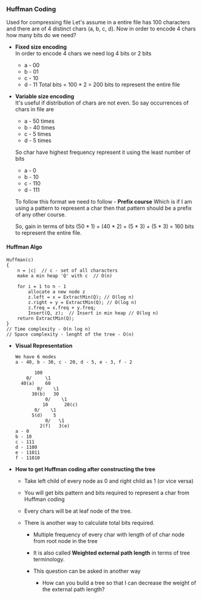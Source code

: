 ### Huffman Coding
Used for compressing file
Let's assume in a entire file has 100 characters and there are of 4 distinct chars (a, b, c, d).
Now in order to encode 4 chars how many bits do we need?

- **Fixed size encoding**  
  In order to encode 4 chars we need log 4 bits or 2 bits
  - a - 00
  - b - 01
  - c - 10
  - d - 11
  Total bits = 100 * 2 = 200 bits to represent the entire file

- **Variable size encoding**  
  It's useful if distribution of chars are not even.
  So say occurrences of chars in file are
  - a - 50 times
  - b - 40 times
  - c - 5 times
  - d - 5 times
  
  So char have highest frequency represent it using the least number of bits
  - a - 0
  - b - 10
  - c - 110
  - d - 111
  
  To follow this format we need to follow - **Prefix course** 
  Which is if I am using a pattern to represent a char then that pattern should be a prefix of any other course.
  
  So, gain in terms of bits
  (50 * 1) + (40 * 2) + (5 * 3) + (5 * 3) = 160 bits to represent the entire file.


#### Huffman Algo
```
Huffman(c)
{
    n = |c|  // c - set of all characters
    make a min heap 'Q' with c  // O(n)

    for i = 1 to n - 1
        allocate a new node z
        z.left = x = ExtractMin(Q); // O(log n)
        z.right = y = ExtractMin(Q); // O(log n)
        z.freq = x.freq + y.freq;
        Insert(Q, z);  // Insert in min heap // O(log n)
    return ExtractMin(Q);
}
// Time complexity - O(n log n)
// Space complexity - lenght of the tree - O(n)
```

- **Visual Representation**  
  ```
  We have 6 modes
  a - 40, b - 30, c - 20, d - 5, e - 3, f - 2
  
         100
      0/     \1
    40(a)    60
          0/    \1
        30(b)   30
             0/    \1
            10      20(c)
         0/    \1
        5(d)    5
             0/   \1
           2(f)   3(e)
  a - 0
  b - 10
  c - 111
  d - 1100
  e - 11011
  f - 11010
  ```

- **How to get Huffman coding after constructing the tree**  
  - Take left child of every node as 0 and right child as 1 (or vice versa)

  - You will get bits pattern and bits required to represent a char from Huffman coding

  - Every chars will be at leaf node of the tree.

  - There is another way to calculate total bits required.

    - Multiple frequency of every char with length of of char node from root node in the tree

    - It is also called **Weighted external path length** in terms of tree terminology.

    - This question can be asked in another way
      - How can you build a tree so that I can decrease the weight of the external path length?
